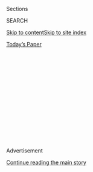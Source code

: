 <div id="app">

<div>

<div>

<div>

<div class="NYTAppHideMasthead css-1q2w90k e1suatyy0">

<div class="section css-ui9rw0 e1suatyy2">

<div class="css-eph4ug er09x8g0">

<div class="css-6n7j50">

</div>

<span class="css-1dv1kvn">Sections</span>

<div class="css-10488qs">

<span class="css-1dv1kvn">SEARCH</span>

</div>

[Skip to content](#site-content)[Skip to site
index](#site-index)

</div>

<div class="css-10698na e1huz5gh0">

</div>

</div>

<div id="masthead-bar-one" class="section hasLinks css-15hmgas e1csuq9d3">

<div class="css-uqyvli e1csuq9d0">

</div>

<div class="css-1uqjmks e1csuq9d1">

</div>

<div class="css-9e9ivx">

[](https://myaccount.nytimes3xbfgragh.onion/auth/login?response_type=cookie&client_id=vi)

</div>

<div class="css-1bvtpon e1csuq9d2">

[Today’s
Paper](https://www.nytimes3xbfgragh.onion/section/todayspaper)

</div>

</div>

</div>

</div>

<div data-aria-hidden="false">

<div id="site-content" data-role="main">

<div>

<div class="css-1aor85t" style="opacity:0.000000001;z-index:-1;visibility:hidden">

<div class="css-1hqnpie">

<div class="css-epjblv">

<span class="css-17xtcya">[Opinion](/section/opinion)</span><span class="css-x15j1o">|</span><span class="css-fwqvlz">The
Tragedy of Hubert
Humphrey</span>

</div>

<div class="css-k008qs">

<div class="css-1iwv8en">

<span class="css-18z7m18"></span>

<div>

</div>

</div>

<span class="css-1n6z4y">https://nyti.ms/2G6DSxY</span>

<div class="css-1705lsu">

<div class="css-4xjgmj">

<div class="css-4skfbu" data-role="toolbar" data-aria-label="Social Media Share buttons, Save button, and Comments Panel with current comment count" data-testid="share-tools">

  - 
  - 
  - 
  - 
    
    <div class="css-6n7j50">
    
    </div>

  - 
  - 

</div>

</div>

</div>

</div>

</div>

</div>

<div id="NYT_TOP_BANNER_REGION" class="css-13pd83m">

</div>

<div id="top-wrapper" class="css-1sy8kpn">

<div id="top-slug" class="css-l9onyx">

Advertisement

</div>

[Continue reading the main
story](#after-top)

<div class="ad top-wrapper" style="text-align:center;height:100%;display:block;min-height:250px">

<div id="top" class="place-ad" data-position="top" data-size-key="top">

</div>

</div>

<div id="after-top">

</div>

</div>

<div id="sponsor-wrapper" class="css-1hyfx7x">

<div id="sponsor-slug" class="css-19vbshk">

Supported by

</div>

[Continue reading the main
story](#after-sponsor)

<div id="sponsor" class="ad sponsor-wrapper" style="text-align:center;height:100%;display:block">

</div>

<div id="after-sponsor">

</div>

</div>

<div class="css-v5btjw etb61u70">

<div class="css-v05ibm etb61u71">

[Opinion](/section/opinion)

</div>

</div>

[Vietnam '67](/column/vietnam-67 "Vietnam '67")

<div class="css-1vkm6nb ehdk2mb0">

# The Tragedy of Hubert Humphrey

</div>

<div class="css-xt80pu e12qa4dv0">

<div class="css-18e8msd">

<div class="css-vp77d3 epjyd6m0">

<div class="css-1baulvz">

By <span class="css-1baulvz last-byline" itemprop="name">Michael
Brenes</span>

</div>

</div>

  - March 23,
    2018

  - 
    
    <div class="css-4xjgmj">
    
    <div class="css-d8bdto" data-role="toolbar" data-aria-label="Social Media Share buttons, Save button, and Comments Panel with current comment count" data-testid="share-tools">
    
      - 
      - 
      - 
      - 
        
        <div class="css-6n7j50">
        
        </div>
    
      - 
      - 
    
    </div>
    
    </div>

</div>

</div>

<div class="css-79elbk" data-testid="photoviewer-wrapper">

<div class="css-z3e15g" data-testid="photoviewer-wrapper-hidden">

</div>

<div class="css-1a48zt4 ehw59r15" data-testid="photoviewer-children">

![<span class="css-16f3y1r e13ogyst0" data-aria-hidden="true">President
Lyndon B. Johnson, left, and Vice President Hubert Humphrey in 1968.
Humphrey’s advice that the United States should pull back on the Vietnam
War nettled
Johnson.</span><span class="css-cnj6d5 e1z0qqy90" itemprop="copyrightHolder"><span class="css-1ly73wi e1tej78p0">Credit...</span><span><span>Wally
McNamee/Corbis, via Getty
Images</span></span></span>](https://static01.graylady3jvrrxbe.onion/images/2018/03/24/opinion/24Vietnam-Brenes/24Vietnam-Brenes-articleLarge.jpg?quality=75&auto=webp&disable=upscale)

</div>

</div>

<div class="section meteredContent css-1r7ky0e" name="articleBody" itemprop="articleBody">

<div class="css-1fanzo5 StoryBodyCompanionColumn">

<div class="css-53u6y8">

On Feb. 17, 1965, Vice President Hubert Humphrey sent President Lyndon
B. Johnson a memorandum stating the United States must begin an exit
strategy in Vietnam: “It is always hard to cut losses. But the Johnson
administration is in a stronger position to do so now than any
administration in this century.” Johnson had trounced Barry Goldwater in
the 1964 election — and thus, no longer had to prove he was tough on
Communism — and the conflict had not developed into a full-blown war.
“Nineteen sixty-five is the year of minimum political risk,” Humphrey
wrote.

Humphrey gave Johnson the opportunity to change the course of history:
By pulling out of Vietnam, he could have avoided opposition from his own
party and seeing his vision for the Great Society jeopardized by a
foreign war and his aspirations for nuclear disarmament between the
Soviet Union and the United States thwarted.

Johnson ignored Humphrey’s advice. In fact, he was described as
infuriated with the vice president; the day after receiving the memo,
Johnson told his national security adviser, McGeorge Bundy, that
Humphrey should “stay out of the peacekeeping and negotiating field” on
Vietnam.

The president went further, and more or less banned him from the Oval
Office for the remainder of 1965. Humphrey lost his responsibilities in
the administration on civil rights — the subject that elevated him to
the Senate in 1948, when he told the Democrats at their national
convention they needed to “get out of the shadow of states’ rights and
to walk forthrightly into the bright sunshine of human rights.”

</div>

</div>

<div class="css-1fanzo5 StoryBodyCompanionColumn">

<div class="css-53u6y8">

Humphrey, who had long been the most prominent and productive liberal in
the Senate — and the Democrat (other than Johnson) most responsible for
the passage of the 1964 Civil Rights Act, seemingly vanished from the
public eye overnight, In August 1965, the comedian and musician Tom
Lehrer sang to a raucous audience, “Whatever Became of You, Hubert?”:

> *Whatever became of you, Hubert?*  
> *We miss you, so tell us, please:*  
> *Are you sad? Are you cross?*  
> *Are you gathering moss*  
> *While you wait for the boss to sneeze?*

Vietnam destined Humphrey to a miserable four years as Johnson’s vice
president. For his dissent against the war (his “disloyalty”), Humphrey
suffered the brunt of Johnson’s unpredictable wrath. Humphrey’s advisers
felt Johnson’s intimidating, dismissive treatment was the reason
Humphrey reversed his position on Vietnam a year later: why he defended
the war as a necessary fight against Communism that provided jobs, hope
and prosperity to suffering Vietnamese. It was his only way back into
his boss’s good graces.

Humphrey’s support for the war condemned him in history as a supporting
player in the tragedy of Vietnam. The war alienated Humphrey from
liberals, civil rights activists and young Americans — the same people
who, for decades, had loved Humphrey for his support of racial justice,
full employment and the labor movement — and ultimately cost him the
presidency in 1968. Voters thought Humphrey meant continued war, while
Richard Nixon promised “an honorable end to the war in Vietnam.”

But given what we now know the history of the Vietnam War after 1968,
Hubert Humphrey — both his life and political career — deserves
re-examination. Humphrey forces us to consider the history that might
have been: the possibility of ending the Vietnam War before 1973, an
expansion of the Great Society in the 1970s, a different America.
Without Vietnam (and his being Johnson’s vice president), Humphrey might
have won in 1968. The country — and the world — would be drastically
different.

Hubert Humphrey arrived in the Senate in 1949 as a liberal in an
illiberal institution. Southerners held the reins of power in Congress,
and they hated Humphrey for his opposition to Jim Crow segregation and
“that speech” at the Democratic National Convention.

While he was determined in his quest for social justice, his legislation
often stalled in committee. He gravitated toward the one man who could
help him: Lyndon Johnson. By 1954, Johnson needed Humphrey too — Johnson
had become Senate majority leader and wanted liberals to fall behind his
leadership; Johnson concluded Humphrey was the brightest and most
pragmatic of them. It was a devil’s bargain: Johnson helped Humphrey
with his relationships with Southerners, and Humphrey vowed to keep the
liberals in line.

</div>

</div>

<div class="css-1fanzo5 StoryBodyCompanionColumn">

<div class="css-53u6y8">

The partnership between Johnson and Humphrey was as close as that of two
antagonists could be. When Johnson became president in November 1963,
Humphrey ensured that the Civil Rights Act overcame the Senate
filibuster the following summer. Johnson recognized Humphrey’s talents
as a legislator and orator (“There are so many ways I envy you,” Johnson
said in 1951), and chose Humphrey as his vice president in 1964 — but
not before asking Humphrey for his backing (“unswerving loyalty,” as
Humphrey recalled) on all his decisions. When Mississippi civil rights
activists tried to force the Democratic Party to recognize them over the
state’s official, segregationist delegation at the 1964 national
convention, it was Humphrey who, on Johnson’s orders, made them back
down.

Once in office, Humphrey tried to keep his commitment to Johnson, but on
Vietnam his convictions conflicted with his promises. Humphrey had been
suspicious of American involvement in Vietnam since the mid-1950s, but
became more incredulous of the war’s success after meeting with the
veteran intelligence officer Edward Lansdale in 1964, who argued that a
political solution to the war was possible. Humphrey sent several memos
to Johnson in 1964 implying Johnson should pull back on the conflict,
and that he meet with Lansdale. Johnson dismissed each one.

Then, on Feb. 7, 1965, American forces were attacked at Pleiku and nine
Americans were killed. Bundy, the national security adviser, sent
panicked cables to Johnson demanding the United States retaliate. When
Johnson asked Humphrey his thoughts on bombing North Vietnam, Humphrey
responded, “Mr. President, I don’t think we should.” Johnson ordered the
bombing anyway. Then Humphrey wrote his Feb. 17 memo, and his fate was
sealed for 1965.

But Johnson gave Humphrey one last chance to prove his loyalty, sending
him to South Vietnam in February 1966 (almost one year to the date of
his memo). On that trip, after meeting with Gen. William Westmoreland,
American and Vietnamese soldiers, and South Vietnamese civilians,
Humphrey convinced himself of the truth he wanted to believe: Vietnam
was winnable; it was a war for democracy; it represented a global
mission for peace and prosperity.

Humphrey’s adviser Thomas Hughes recalled that Humphrey returned from
Vietnam “saying things that were crazy” about the virtues of the war. In
a meeting of the National Security Council in June 1966, Humphrey said,
“I have come around reluctantly to accepting the wider bombing
program.”

For two years, Humphrey seemed to genuinely believe that Vietnam was a
necessary war, that it represented a fight against global poverty and
Communist tyranny. Humphrey convinced Johnson he believed this, that he
had changed, and was welcomed back into Johnson’s good graces. (After
Humphrey encouraged Johnson’s staff members to send the president his
speeches supporting the war, Humphrey was admitted to the president’s
luncheons on Vietnam.)

</div>

</div>

<div class="css-1fanzo5 StoryBodyCompanionColumn">

<div class="css-53u6y8">

But as he promoted the war to the American people (his main task after
1966), Humphrey was increasingly taunted by the antiwar movement. When
Humphrey emerged as the Democratic candidate in 1968 — after the
assassination of Robert Kennedy and the upheaval at the Democratic
National Convention — “Dump the Hump” became a common motto. Signs with
slogans such as “Killer of Babies” and “Humphrey’s Johnson’s War
Salesman” regularly greeted him on the campaign trail.

The protests agonized Humphrey. “All I had ever been as a liberal
spokesman seemed lost, all that I had accomplished in significant
programs was ignored. I felt robbed of my personal history,” he
recalled.

On Sept. 30, 1968, Humphrey had enough of Johnson and his war, and in a
speech in Salt Lake City he demanded a halt to the bombing. Humphrey
called Johnson to warn him of the speech hours before. Johnson reacted
coldly: “I take it you are not asking for my advice. You’re going to
give the speech anyway.” Johnson then shunned Humphrey for the remainder
of 1968 — indeed, the question remains whether Johnson favored Richard
Nixon over Humphrey in the election, and whether Johnson’s hatred of
Humphrey led to his loss.

But what if Humphrey had not been Johnson’s vice president — what if
Humphrey remained in the Senate? What if Eugene McCarthy received the
vice-presidential nomination in 1964 as he wanted? McCarthy would have
become Humphrey: forced to defend America’s policy in Vietnam, and
painted as a patsy for Johnson’s War. Humphrey would be the skeptic on
Vietnam, and eventual vociferous critic — but also more palatable to the
party establishment than McCarthy ever was. Divisions within the party
would be united under a Humphrey candidacy in 1968, the wounds Vietnam
opened among “New Democrats” healed by a Cold War liberal.

Humphrey could have won in 1968 under these circumstances. Would
Humphrey have faced the same pressure as Nixon to end the war with
“peace through honor?” Most likely, and certainly during his first
term. But Humphrey would have immediately searched for a political
solution to the war — for the conflict to end peacefully, and without
further military commitment. Needless to say, he also would have
continued to expand the Great Society, and not begin its long
demolition, as Nixon did.

For these reasons, Humphrey represents the possibilities for a different
history for the United States after 1968, particularly for Democrats
looking today to rebuild their party and understand the mistakes of the
past. Vietnam turned America’s leading liberal into a personification of
liberalism’s failures. This is the tragedy of Hubert Humphrey and his
Vietnam War — one that shapes Americans today.

</div>

</div>

</div>

<div>

</div>

<div>

</div>

<div>

</div>

<div>

<div id="bottom-wrapper" class="css-1ede5it">

<div id="bottom-slug" class="css-l9onyx">

Advertisement

</div>

[Continue reading the main
story](#after-bottom)

<div id="bottom" class="ad bottom-wrapper" style="text-align:center;height:100%;display:block;min-height:90px">

</div>

<div id="after-bottom">

</div>

</div>

</div>

</div>

</div>

## Site Index

<div>

</div>

## Site Information Navigation

  - [© <span>2020</span> <span>The New York Times
    Company</span>](https://help.nytimes3xbfgragh.onion/hc/en-us/articles/115014792127-Copyright-notice)

<!-- end list -->

  - [NYTCo](https://www.nytco.com/)
  - [Contact
    Us](https://help.nytimes3xbfgragh.onion/hc/en-us/articles/115015385887-Contact-Us)
  - [Work with us](https://www.nytco.com/careers/)
  - [Advertise](https://nytmediakit.com/)
  - [T Brand Studio](http://www.tbrandstudio.com/)
  - [Your Ad
    Choices](https://www.nytimes3xbfgragh.onion/privacy/cookie-policy#how-do-i-manage-trackers)
  - [Privacy](https://www.nytimes3xbfgragh.onion/privacy)
  - [Terms of
    Service](https://help.nytimes3xbfgragh.onion/hc/en-us/articles/115014893428-Terms-of-service)
  - [Terms of
    Sale](https://help.nytimes3xbfgragh.onion/hc/en-us/articles/115014893968-Terms-of-sale)
  - [Site
    Map](https://spiderbites.nytimes3xbfgragh.onion)
  - [Help](https://help.nytimes3xbfgragh.onion/hc/en-us)
  - [Subscriptions](https://www.nytimes3xbfgragh.onion/subscription?campaignId=37WXW)

</div>

</div>

</div>

</div>
